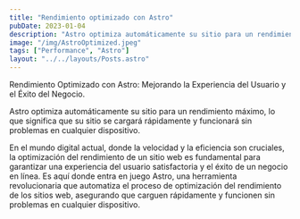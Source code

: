 ```yaml
---
title: "Rendimiento optimizado con Astro"
pubDate: 2023-01-04
description: "Astro optimiza automáticamente su sitio para un rendimiento máximo"
image: "/img/AstroOptimized.jpeg"
tags: ["Performance", "Astro"]
layout: "../../layouts/Posts.astro"
---
```




Rendimiento Optimizado con Astro: Mejorando la Experiencia del Usuario y el Éxito del Negocio.

Astro optimiza automáticamente su sitio para un rendimiento máximo, lo que significa que su sitio se cargará rápidamente y funcionará sin problemas en cualquier dispositivo.

En el mundo digital actual, donde la velocidad y la eficiencia son cruciales, la optimización del rendimiento de un sitio web es fundamental para garantizar una experiencia del usuario satisfactoria y el éxito de un negocio en línea. Es aquí donde entra en juego Astro, una herramienta revolucionaria que automatiza el proceso de optimización del rendimiento de los sitios web, asegurando que carguen rápidamente y funcionen sin problemas en cualquier dispositivo.






